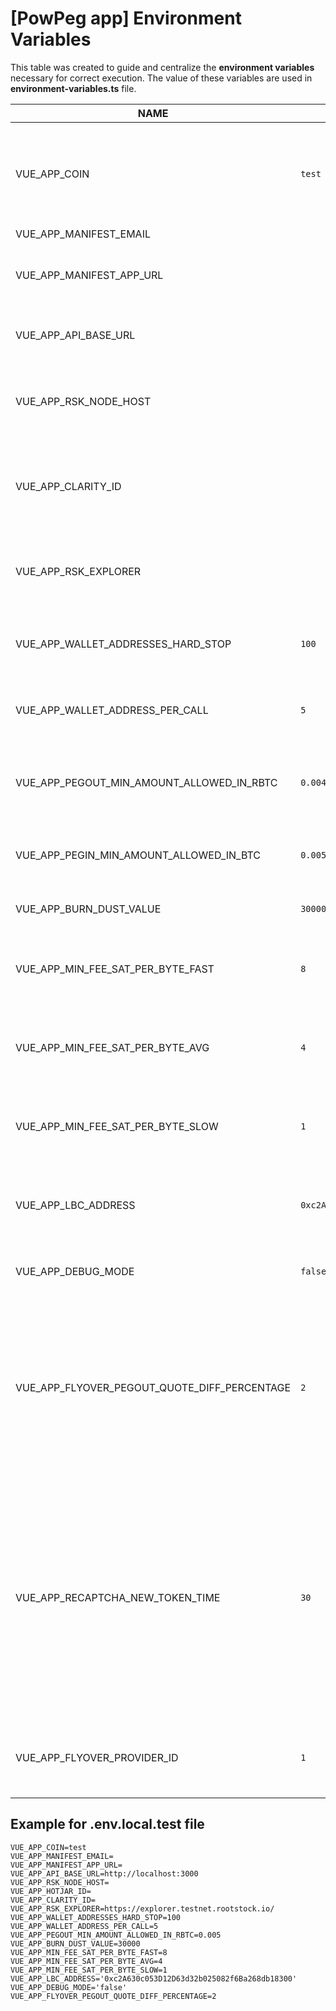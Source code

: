 # [PowPeg app] Environment Variables
This table was created to guide and centralize the **environment variables** necessary for correct execution.
The value of these variables are used in **environment-variables.ts** file.

|NAME                                        | DEV VALUE                                    | DETAILS                                                                                                   |
|--------------------------------------------|----------------------------------------------|-----------------------------------------------------------------------------------------------------------|
|VUE_APP_COIN                                | `test / main`                                | The network that will be used for the bitcoin library. Accepted values are `test` or `main`               |
|VUE_APP_MANIFEST_EMAIL                      |                                              |                                                                                                           |
|VUE_APP_MANIFEST_APP_URL                    |                                              | Trezor connect Manifest is described [here](https://github.com/trezor/connect/blob/develop/docs/index.md) |
|VUE_APP_API_BASE_URL                        |                                              | URL of the API (2wp-api) which is the BackEnd                                                             |
|VUE_APP_RSK_NODE_HOST                       |                                              | RSK node URL to verify RSK data (e.g. POWpeg address                                                      | 
|VUE_APP_CLARITY_ID |                                              | A Clarity ID is uniquely generated identification for app usage metrics                                   |
|VUE_APP_RSK_EXPLORER                        |                                              | RSK EXPLORER URL used to verify the transaction status                                                    |
|VUE_APP_WALLET_ADDRESSES_HARD_STOP          | `100`                                        | Maximum number of addresses derived from wallet                                                           |
|VUE_APP_WALLET_ADDRESS_PER_CALL             | `5`                                          | Number of addresses obtained per derivation call                                                          |
|VUE_APP_PEGOUT_MIN_AMOUNT_ALLOWED_IN_RBTC    | `0.004`                                      | 0,004 Minimum allowed value for a PEGOUT transaction                                                      |
|VUE_APP_PEGIN_MIN_AMOUNT_ALLOWED_IN_BTC     | `0.005`                                      | Minimum allowed value for a PEGIN transaction                                                             |
|VUE_APP_BURN_DUST_VALUE   | `30000`                                      | Max value to burn in the tx fee                                                                           |
|VUE_APP_MIN_FEE_SAT_PER_BYTE_FAST    | `8`                                          | Min fee rate (sats/byte) required to broadcast the transaction                                            |
|VUE_APP_MIN_FEE_SAT_PER_BYTE_AVG   | `4`                                          | Min fee rate (sats/byte) required to broadcast the transaction                                            |
|VUE_APP_MIN_FEE_SAT_PER_BYTE_SLOW   | `1`                                          | Min fee rate (sats/byte) required to broadcast the transaction                                            |
|VUE_APP_LBC_ADDRESS   | `0xc2A630c053D12D63d32b025082f6Ba268db18300` | Liquidity bridge contract address on the flyover protocol                                                 |
|VUE_APP_DEBUG_MODE   | `false`                                      | enable developer messages for debuging                                                                    |
|VUE_APP_FLYOVER_PEGOUT_QUOTE_DIFF_PERCENTAGE   | `2`                                      | Defines quote difference percentage to 2% so it requieres the user to review condition only for a difference bigger that this percentage                                                                   |
|VUE_APP_RECAPTCHA_NEW_TOKEN_TIME   | `30`                                      |  Specifies the time (in seconds) to temporarily disable the flyover between new transactions. This accounts for the time required by Google reCAPTCHA to regenerate a challenge token |
|VUE_APP_FLYOVER_PROVIDER_ID   | `1`                                      | Sets up the provider id to be use for flyover status search. |

## Example for .env.local.test file

```dotenv
VUE_APP_COIN=test
VUE_APP_MANIFEST_EMAIL=
VUE_APP_MANIFEST_APP_URL=
VUE_APP_API_BASE_URL=http://localhost:3000
VUE_APP_RSK_NODE_HOST=
VUE_APP_HOTJAR_ID=
VUE_APP_CLARITY_ID=
VUE_APP_RSK_EXPLORER=https://explorer.testnet.rootstock.io/
VUE_APP_WALLET_ADDRESSES_HARD_STOP=100
VUE_APP_WALLET_ADDRESS_PER_CALL=5
VUE_APP_PEGOUT_MIN_AMOUNT_ALLOWED_IN_RBTC=0.005
VUE_APP_BURN_DUST_VALUE=30000
VUE_APP_MIN_FEE_SAT_PER_BYTE_FAST=8
VUE_APP_MIN_FEE_SAT_PER_BYTE_AVG=4
VUE_APP_MIN_FEE_SAT_PER_BYTE_SLOW=1
VUE_APP_LBC_ADDRESS='0xc2A630c053D12D63d32b025082f6Ba268db18300'
VUE_APP_DEBUG_MODE='false'
VUE_APP_FLYOVER_PEGOUT_QUOTE_DIFF_PERCENTAGE=2
```
